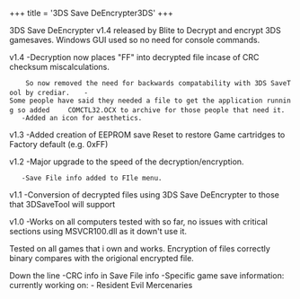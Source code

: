 +++
title = '3DS Save DeEncrypter3DS'
+++

3DS Save DeEncrypter v1.4 released by Blite to Decrypt and encrypt 3DS
gamesaves. Windows GUI used so no need for console commands.

v1.4 -Decryption now places "FF" into decrypted file incase of CRC
checksum miscalculations.

`    So now removed the need for backwards compatability with 3DS SaveTool by crediar.`
`   -Some people have said they needed a file to get the application running so added`
`    COMCTL32.OCX to archive for those people that need it.`
`   -Added an icon for aesthetics.`

v1.3 -Added creation of EEPROM save Reset to restore Game cartridges to
Factory default (e.g. 0xFF)

v1.2 -Major upgrade to the speed of the decryption/encryption.

`   -Save File info added to FIle menu.`

v1.1 -Conversion of decrypted files using 3DS Save DeEncrypter to those
that 3DSaveTool will support

v1.0 -Works on all computers tested with so far, no issues with critical
sections using MSVCR100.dll as it down't use it.

Tested on all games that i own and works. Encryption of files correctly
binary compares with the origional encrypted file.

Down the line -CRC info in Save File info -Specific game save
information: currently working on: - Resident Evil Mercenaries